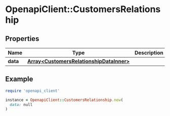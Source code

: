 # OpenapiClient::CustomersRelationship

## Properties

| Name | Type | Description | Notes |
| ---- | ---- | ----------- | ----- |
| **data** | [**Array&lt;CustomersRelationshipDataInner&gt;**](CustomersRelationshipDataInner.md) |  | [optional] |

## Example

```ruby
require 'openapi_client'

instance = OpenapiClient::CustomersRelationship.new(
  data: null
)
```

